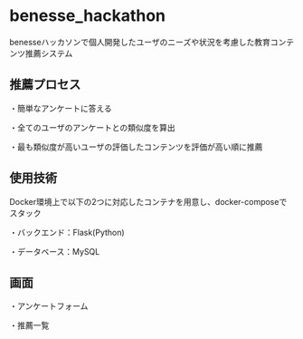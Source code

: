 # benesse_hackathon
benesseハッカソンで個人開発したユーザのニーズや状況を考慮した教育コンテンツ推薦システム
## 推薦プロセス
・簡単なアンケートに答える

・全てのユーザのアンケートとの類似度を算出

・最も類似度が高いユーザの評価したコンテンツを評価が高い順に推薦
## 使用技術
Docker環境上で以下の2つに対応したコンテナを用意し、docker-composeでスタック

・バックエンド：Flask(Python)

・データベース：MySQL

## 画面
・アンケートフォーム

・推薦一覧
